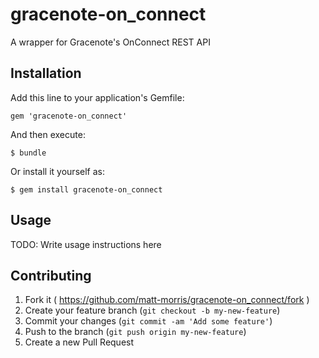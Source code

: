 # gracenote-on_connect
A wrapper for Gracenote's OnConnect REST API

## Installation

Add this line to your application's Gemfile:

    gem 'gracenote-on_connect'

And then execute:

    $ bundle

Or install it yourself as:

    $ gem install gracenote-on_connect

## Usage

TODO: Write usage instructions here

## Contributing

1. Fork it ( https://github.com/matt-morris/gracenote-on_connect/fork )
2. Create your feature branch (`git checkout -b my-new-feature`)
3. Commit your changes (`git commit -am 'Add some feature'`)
4. Push to the branch (`git push origin my-new-feature`)
5. Create a new Pull Request

